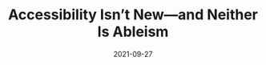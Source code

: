 ---
date: 2021-09-27
permalink: false
publisher: mawconsultngllc
tags:
  - accessibility
target_url: https://mawconsultingllc.com/2021/09/27/accessibility-isnt-new-and-neither-is-ableism/
title: Accessibility Isn’t New—and Neither Is Ableism
---